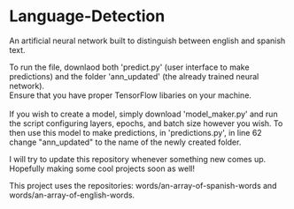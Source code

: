 # Language-Detection
An artificial neural network built to distinguish between english and spanish text. 

To run the file, downlaod both 'predict.py' (user interface to make predictions) and the folder 'ann_updated' (the already trained neural network).
<br> Ensure that you have proper TensorFlow libaries on your machine. <br>
<br> If you wish to create a model, simply download 'model_maker.py' and run the script configuring layers, epochs, and batch size however you wish. To then use this model to make predictions, in 'predictions.py', in line 62 change "ann_updated" to the name of the newly created folder. 

I will try to update this repository whenever something new comes up. Hopefully making some cool projects soon as well!

This project uses the repositories: words/an-array-of-spanish-words and words/an-array-of-english-words. 
